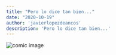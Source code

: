```yaml
---
title: "Pero lo dice tan bien..."
date: "2020-10-19"
author: 'javierlopezdeancos'
description: 'Pero lo dice tan bien...'
---
```


<img src="/images/posts/pero-lo-dice-tan-bien.png" alt="comic image" loading="lazy">
